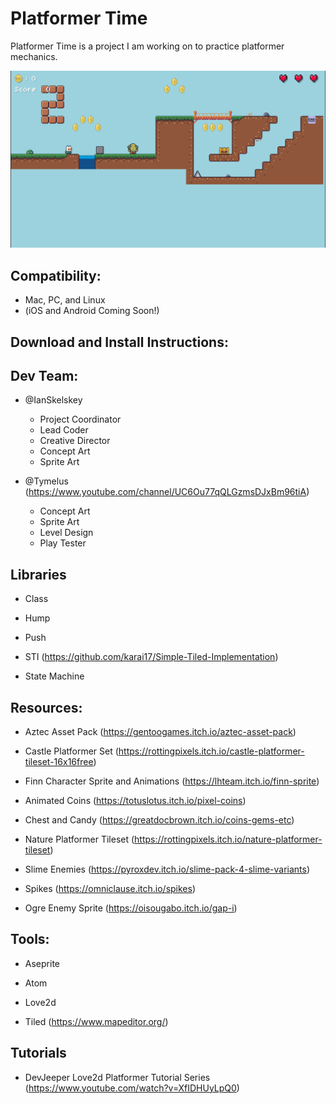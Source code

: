 # Platformer Time

Platformer Time is a project I am working on to practice platformer mechanics.

![A screenshot of platformer time!](https://github.com/IanSkelskey/Platformer-Time/blob/enemies_and_more/assets/images/screenshots/demo_2-28-22.png)

## Compatibility:
- Mac, PC, and Linux
- (iOS and Android Coming Soon!)

## Download and Install Instructions:

## Dev Team:

- @IanSkelskey
  - Project Coordinator
  - Lead Coder
  - Creative Director
  - Concept Art
  - Sprite Art

- @Tymelus (https://www.youtube.com/channel/UC6Ou77qQLGzmsDJxBm96tiA)
  - Concept Art
  - Sprite Art
  - Level Design
  - Play Tester

## Libraries

- Class

- Hump

- Push

- STI (https://github.com/karai17/Simple-Tiled-Implementation)

- State Machine

## Resources:

- Aztec Asset Pack (https://gentoogames.itch.io/aztec-asset-pack)

- Castle Platformer Set (https://rottingpixels.itch.io/castle-platformer-tileset-16x16free)

- Finn Character Sprite and Animations (https://lhteam.itch.io/finn-sprite)

- Animated Coins (https://totuslotus.itch.io/pixel-coins)

- Chest and Candy (https://greatdocbrown.itch.io/coins-gems-etc)

- Nature Platformer Tileset (https://rottingpixels.itch.io/nature-platformer-tileset)

- Slime Enemies (https://pyroxdev.itch.io/slime-pack-4-slime-variants)

- Spikes (https://omniclause.itch.io/spikes)

- Ogre Enemy Sprite (https://oisougabo.itch.io/gap-i)

## Tools:

- Aseprite

- Atom

- Love2d

- Tiled (https://www.mapeditor.org/)

## Tutorials

- DevJeeper Love2d Platformer Tutorial Series (https://www.youtube.com/watch?v=XfIDHUyLpQ0)
